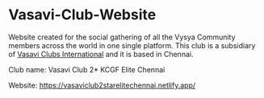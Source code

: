 # Vasavi-Club-Website

Website created for the social gathering of all the Vysya Community members across the world in one single platform. This club is a subsidiary of [Vasavi Clubs International](http://www.vasaviclubs.org/Default.aspx) and it is based in Chennai.

Club name: Vasavi Club 2* KCGF Elite Chennai

Website: https://vasaviclub2starelitechennai.netlify.app/
